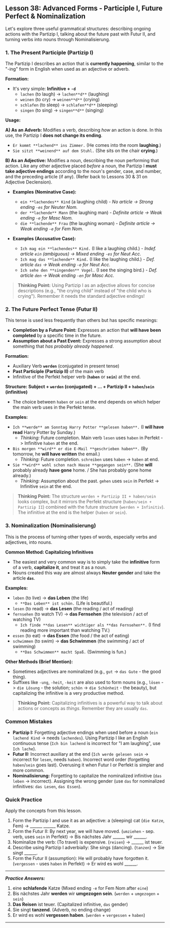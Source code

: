 ## Lesson 38: Advanced Forms - Participle I, Future Perfect & Nominalization

Let's explore three useful grammatical structures: describing ongoing actions with the Partizip I, talking about the future past with Futur II, and turning verbs into nouns through Nominalisierung.

### 1. The Present Participle (Partizip I)

The Partizip I describes an action that is **currently happening**, similar to the "-ing" form in English when used as an adjective or adverb.

**Formation:**
*   It's very simple: **Infinitive + `-d`**
    *   `lachen` (to laugh) -> `lachen**d**` (laughing)
    *   `weinen` (to cry) -> `weinen**d**` (crying)
    *   `schlafen` (to sleep) -> `schlafen**d**` (sleeping)
    *   `singen` (to sing) -> `singen**d**` (singing)

**Usage:**

**A) As an Adverb:** Modifies a verb, describing *how* an action is done. In this use, the Partizip I **does not change its ending**.
   *   `Er kommt **lachend** ins Zimmer.` (He comes into the room **laughing**.)
   *   `Sie sitzt **weinend** auf dem Stuhl.` (She sits on the chair **crying**.)

**B) As an Adjective:** Modifies a noun, describing the noun performing that action. Like any other adjective placed *before* a noun, the Partizip I **must take adjective endings** according to the noun's gender, case, and number, and the preceding article (if any). (Refer back to Lessons 30 & 31 on Adjective Declension).

   *   **Examples (Nominative Case):**
        *   `ein **lachendes** Kind` (a laughing child) - *No article -> Strong ending `-es` for Neuter Nom.*
        *   `der **lachende** Mann` (the laughing man) - *Definite article -> Weak ending `-e` for Masc Nom.*
        *   `die **lachende** Frau` (the laughing woman) - *Definite article -> Weak ending `-e` for Fem Nom.*

   *   **Examples (Accusative Case):**
        *   `Ich mag ein **lachendes** Kind.` (I like a laughing child.) - *Indef. article `ein` (ambiguous) -> Mixed ending `-es` for Neut Acc.*
        *   `Ich mag das **lachende** Kind.` (I like the laughing child.) - *Def. article `das` -> Weak ending `-e` for Neut Acc.*
        *   `Ich sehe den **singenden** Vogel.` (I see the singing bird.) - *Def. article `den` -> Weak ending `-en` for Masc Acc.*

> **Thinking Point:** Using Partizip I as an adjective allows for concise descriptions (e.g., "the crying child" instead of "the child who is crying"). Remember it needs the standard adjective endings!

### 2. The Future Perfect Tense (Futur II)

This tense is used less frequently than others but has specific meanings:

*   **Completion by a Future Point:** Expresses an action that **will have been completed** by a specific time in the future.
*   **Assumption about a Past Event:** Expresses a strong assumption about something that *has probably already happened*.

**Formation:**
*   Auxiliary Verb **`werden`** (conjugated in present tense)
*   **Past Participle (Partizip II)** of the main verb
*   Infinitive of the Perfekt helper verb (**`haben`** or **`sein`**) at the end.

**Structure:** **Subject + `werden` (conjugated) + ... + Partizip II + `haben`/`sein` (infinitive)**

*   The choice between `haben` or `sein` at the end depends on which helper the main verb uses in the Perfekt tense.

**Examples:**

*   `Ich **werde** am Sonntag Harry Potter **gelesen haben**.` (I **will have read** Harry Potter by Sunday.)
    *   *Thinking:* Future completion. Main verb `lesen` uses `haben` in Perfekt -> Infinitive `haben` at the end.
*   `Bis morgen **wird** er die E-Mail **geschrieben haben**.` (By tomorrow, he **will have written** the email.)
    *   *Thinking:* Future completion. `schreiben` uses `haben` -> `haben` at end.
*   `Sie **wird** wohl schon nach Hause **gegangen sein**.` (She **will** probably already **have gone** home. / She has probably gone home already.)
    *   *Thinking:* Assumption about the past. `gehen` uses `sein` in Perfekt -> Infinitive `sein` at the end.

> **Thinking Point:** The structure `werden + Partizip II + haben/sein` looks complex, but it mirrors the Perfekt structure (`haben/sein + Partizip II`) combined with the future structure (`werden + Infinitiv`). The infinitive at the end is the helper (`haben` or `sein`).

### 3. Nominalization (Nominalisierung)

This is the process of turning other types of words, especially verbs and adjectives, into nouns.

**Common Method: Capitalizing Infinitives**
*   The easiest and very common way is to simply take the **infinitive** form of a verb, **capitalize it**, and treat it as a noun.
*   Nouns created this way are almost always **Neuter gender** and take the article **`das`**.

**Examples:**

*   `leben` (to live) -> **das Leben** (the life)
    *   `**Das Leben** ist schön.` (Life is beautiful.)
*   `lesen` (to read) -> **das Lesen** (the reading / act of reading)
*   `fernsehen` (to watch TV) -> **das Fernsehen** (the television / act of watching TV)
    *   `Ich finde **das Lesen** wichtiger als **das Fernsehen**.` (I find reading more important than watching TV.)
*   `essen` (to eat) -> **das Essen** (the food / the act of eating)
*   `schwimmen` (to swim) -> **das Schwimmen** (the swimming / act of swimming)
    *   `**Das Schwimmen** macht Spaß.` (Swimming is fun.)

**Other Methods (Brief Mention):**
*   Sometimes adjectives are nominalized (e.g., `gut` -> `das Gute` - the good thing).
*   Suffixes like `-ung`, `-heit`, `-keit` are also used to form nouns (e.g., `lösen` -> `die Lösung` - the solution; `schön` -> `die Schönheit` - the beauty), but capitalizing the infinitive is a very productive method.

> **Thinking Point:** Capitalizing infinitives is a powerful way to talk about actions or concepts as *things*. Remember they are usually `das`.

### Common Mistakes

*   **Partizip I:** Forgetting adjective endings when used before a noun (`ein lachend Kind` -> needs `lachendes`). Using Partizip I like an English continuous tense (`Ich bin lachend` is incorrect for "I am laughing", use `Ich lache`).
*   **Futur II:** Incorrect auxiliary at the end (`Ich werde gelesen sein` -> incorrect for `lesen`, needs `haben`). Incorrect word order (forgetting `haben`/`sein` goes last). Overusing it when Futur I or Perfekt is simpler and more common.
*   **Nominalisierung:** Forgetting to capitalize the nominalized infinitive (`das leben` -> incorrect). Assigning the wrong gender (use `das` for nominalized infinitives: `das Lesen`, `das Essen`).

### Quick Practice

Apply the concepts from this lesson.

1.  Form the Partizip I and use it as an adjective: a (sleeping) cat (`die Katze`, Fem) -> ______ ______ Katze.
2.  Form the Futur II: By next year, we will have moved. (`umziehen` - sep. verb, uses `sein` in Perfekt) -> Bis nächstes Jahr ______ wir ______.
3.  Nominalize the verb: (To travel) is expensive. (`reisen`) -> ______ ist teuer.
4.  Describe using Partizip I adverbially: She sings (dancing). (`tanzen`) -> Sie singt ______.
5.  Form the Futur II (assumption): He will probably have forgotten it. (`vergessen` - uses `haben` in Perfekt) -> Er wird es wohl ______.

---
***Practice Answers:***

1.  eine **schlafende** Katze (Mixed ending `-e` for Fem Nom after `eine`)
2.  Bis nächstes Jahr **werden** wir **umgezogen sein**. (`werden` + `umgezogen` + `sein`)
3.  **Das Reisen** ist teuer. (Capitalized infinitive, `das` gender)
4.  Sie singt **tanzend**. (Adverb, no ending change)
5.  Er wird es wohl **vergessen haben**. (`werden` + `vergessen` + `haben`)

---
